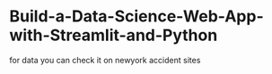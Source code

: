# Build-a-Data-Science-Web-App-with-Streamlit-and-Python

for data you can check it on newyork accident sites
